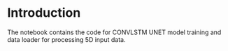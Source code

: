 # Introduction
The notebook contains the code for CONVLSTM UNET model training and data loader for processing 5D input data.
